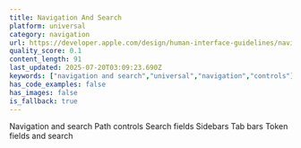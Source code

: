 ```yaml
---
title: Navigation And Search
platform: universal
category: navigation
url: https://developer.apple.com/design/human-interface-guidelines/navigation-and-search
quality_score: 0.1
content_length: 91
last_updated: 2025-07-20T03:09:23.690Z
keywords: ["navigation and search","universal","navigation","controls"]
has_code_examples: false
has_images: false
is_fallback: true
---
```


Navigation and search Path controls Search fields Sidebars Tab bars Token fields and search